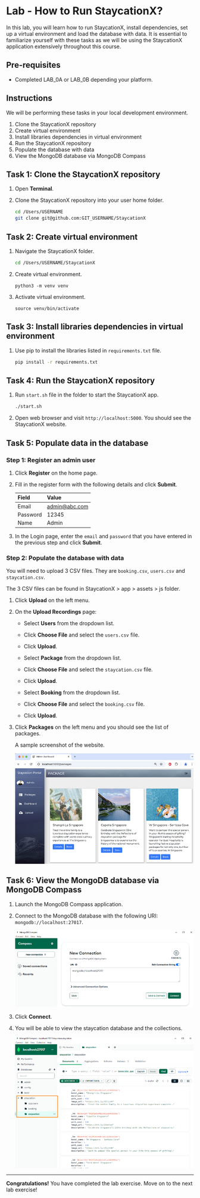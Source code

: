 # Lab - How to Run StaycationX?

In this lab, you will learn how to run StaycationX, install dependencies, set up a virtual environment and load the database with data. It is essential to familiarize yourself with these tasks as we will be using the StaycationX application extensively throughout this course.

## Pre-requisites
- Completed LAB_0A or LAB_0B depending your platform.

## Instructions
We will be performing these tasks in your local development environment.

1. Clone the StaycationX repository
2. Create virtual environment
3. Install libraries dependencies in virtual environment
4. Run the StaycationX repository
5. Populate the database with data
6. View the MongoDB database via MongoDB Compass

## Task 1: Clone the StaycationX repository

1. Open **Terminal**.

2. Clone the StaycationX repository into your user home folder.

   ```bash
   cd /Users/USERNAME
   git clone git@github.com:GIT_USERNAME/StaycationX
   ```

## Task 2: Create virtual environment

1. Navigate the StaycationX folder.

   ```bash
   cd /Users/USERNAME/StaycationX
   ```

2. Create virtual environment.

   ```
   python3 -m venv venv
   ```

3. Activate virtual environment.

   ```
   source venv/bin/activate
   ```

## Task 3: Install libraries dependencies in virtual environment

1. Use pip to install the libraries listed in `requirements.txt` file.

   ```bash
   pip install -r requirements.txt
   ```

## Task 4: Run the StaycationX repository

1. Run `start.sh` file in the folder to start the StaycationX app.

   ```bash
   ./start.sh
   ```

2. Open web browser and visit `http://localhost:5000`. You should see the StaycationX website.

## Task 5: Populate data in the database

### Step 1: Register an admin user

1. Click **Register** on the home page.

2. Fill in the register form with the following details and click **Submit**.

   |Field|Value|
   |---|---|
   |Email| admin@abc.com|
   |Password| 12345|
   |Name| Admin|

3. In the Login page, enter the `email` and `password` that you have entered in the previous step and click **Submit**.

### Step 2: Populate the database with data

You will need to upload 3 CSV files. They are `booking.csv`, `users.csv` and `staycation.csv`.

The 3 CSV files can be found in StaycationX > app > assets > js folder.

1. Click **Upload** on the left menu.

2. On the **Upload Recordings** page:

   -  Select **Users** from the dropdown list.
   -  Click **Choose File** and select the `users.csv` file.
   -  Click **Upload**.

   -  Select **Package** from the dropdown list.
   -  Click **Choose File** and select the `staycation.csv` file.
   -  Click **Upload**.

   -  Select **Booking** from the dropdown list.
   -  Click **Choose File** and select the `booking.csv` file.
   -  Click **Upload**.

3. Click **Packages** on the left menu and you should see the list of packages.

   A sample screenshot of the website.

   ![](../images/lab1A_MAC/staycation-packages.png)


## Task 6: View the MongoDB database via MongoDB Compass

1. Launch the MongoDB Compass application.

2. Connect to the MongoDB database with the following URI: `mongodb://localhost:27017`.

   ![](../images/lab1A/mongodb-home.png)

3. Click **Connect**.

4. You will be able to view the staycation database and the collections.

   ![](../images/lab1A/mongodb-collections.png)


---

**Congratulations!** You have completed the lab exercise. Move on to the next lab exercise!